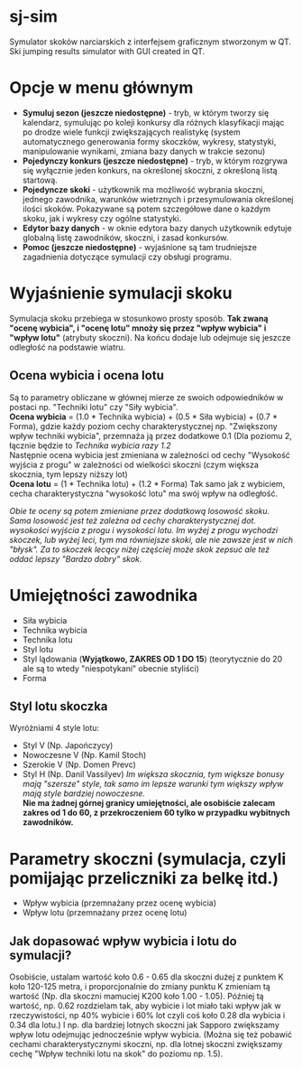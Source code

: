 # sj-sim
Symulator skoków narciarskich z interfejsem graficznym stworzonym w QT.
Ski jumping results simulator with GUI created in QT.

# Opcje w menu głównym
- **Symuluj sezon (jeszcze niedostępne)** - tryb, w którym tworzy się kalendarz, symulując po koleji konkursy dla różnych klasyfikacji mając po drodze wiele funkcji zwiększających realistykę (system automatycznego generowania formy skoczków, wykresy, statystyki, manipulowanie wynikami, zmiana bazy danych w trakcie sezonu)
- **Pojedynczy konkurs (jeszcze niedostępne)** - tryb, w którym rozgrywa się wyłącznie jeden konkurs, na określonej skoczni, z określoną listą startową.
- **Pojedyncze skoki** - użytkownik ma możliwość wybrania skoczni, jednego zawodnika, warunków wietrznych i przesymulowania określonej ilości skoków. Pokazywane są potem szczegółowe dane o każdym skoku, jak i wykresy czy ogólne statystyki.
- **Edytor bazy danych** - w oknie edytora bazy danych użytkownik edytuje globalną listę zawodników, skoczni, i zasad konkursów.
- **Pomoc (jeszcze niedostępne)** - wyjaśnione są tam trudniejsze zagadnienia dotyczące symulacji czy obsługi programu.

# Wyjaśnienie symulacji skoku
Symulacja skoku przebiega w stosunkowo prosty sposób. **Tak zwaną "ocenę wybicia", i "ocenę lotu" mnoży się przez "wpływ wybicia" i "wpływ lotu"** (atrybuty skoczni). Na końcu dodaje lub odejmuje się jeszcze odległość na podstawie wiatru.
## Ocena wybicia i ocena lotu
Są to parametry obliczane w głównej mierze ze swoich odpowiedników w postaci np. "Techniki lotu" czy "Siły wybicia".<br>
**Ocena wybicia** = (1.0 * Technika wybicia) + (0.5 * Siła wybicia) + (0.7 * Forma), gdzie każdy poziom cechy charakterystycznej np. "Zwiększony wpływ techniki wybicia", przemnaża ją przez dodatkowe 0.1 (Dla poziomu 2, łącznie będzie to *Technika wybicia razy 1.2*<br>
Następnie ocena wybicia jest zmieniana w zależności od cechy "Wysokość wyjścia z progu" w zależności od wielkości skoczni (czym większa skocznia, tym lepszy niższy lot)<br>
**Ocena lotu** = (1 * Technika lotu) + (1.2 * Forma)
Tak samo jak z wybiciem, cecha charakterystyczna "wysokość lotu" ma swój wpływ na odległość.

*Obie te oceny są potem zmieniane przez dodatkową losowość skoku. Sama losowość jest też zależna od cechy charakterystycznej dot. wysokości wyjścia z progu i wysokości lotu. Im wyżej z progu wychodzi skoczek, lub wyżej leci, tym ma równiejsze skoki, ale nie zawsze jest w nich "błysk". Za to skoczek lecący niżej częściej może skok zepsuć ale też oddać lepszy "Bardzo dobry" skok.*

# Umiejętności zawodnika
- Siła wybicia
- Technika wybicia
- Technika lotu
- Styl lotu
- Styl lądowania (**Wyjątkowo, ZAKRES OD 1 DO 15**) (teorytycznie do 20 ale są to wtedy "niespotykani" obecnie styliści)
- Forma

## Styl lotu skoczka
Wyróżniami 4 style lotu:
- Styl V (Np. Japończycy)
- Nowoczesne V (Np. Kamil Stoch)
- Szerokie V (Np. Domen Prevc)
- Styl H (Np. Danil Vassilyev)
*Im większa skocznia, tym większe bonusy mają "szersze" style, tak samo im lepsze warunki tym większy wpływ mają style bardziej nowoczesne.*<br>
**Nie ma żadnej górnej granicy umiejętności, ale osobiście zalecam zakres od 1 do 60, z przekroczeniem 60 tylko w przypadku wybitnych zawodników.**

# Parametry skoczni (symulacja, czyli pomijając przeliczniki za belkę itd.)
- Wpływ wybicia (przemnażany przez ocenę wybicia)
- Wpływ lotu (przemnażany przez ocenę lotu)
## Jak dopasować wpływ wybicia i lotu do symulacji?
Osobiście, ustalam wartość koło 0.6 - 0.65 dla skoczni dużej z punktem K koło 120-125 metra, i proporcjonalnie do zmiany punktu K zmieniam tą wartość (Np. dla skoczni mamuciej K200 koło 1.00 - 1.05).
Później tą wartość, np. 0.62 rozdzielam tak, aby wybicie i lot miało taki wpływ jak w rzeczywistości, np 40% wybicie i 60% lot czyli coś koło 0.28 dla wybicia i 0.34 dla lotu.) I np. dla bardziej lotnych skoczni jak Sapporo zwiększamy wpływ lotu odejmując jednocześnie wpływ wybicia. (Można się też pobawić cechami charakterystycznymi skoczni, np. dla lotnej skoczni zwiększamy cechę "Wpływ techniki lotu na skok" do poziomu np. 1.5).<br>
